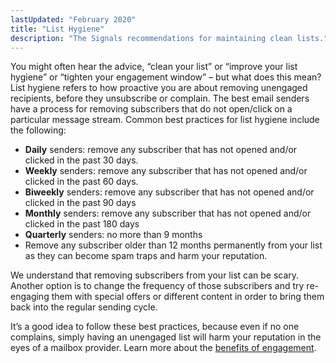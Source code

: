 ```yaml
---
lastUpdated: "February 2020"
title: "List Hygiene"
description: "The Signals recommendations for maintaining clean lists."
---
```


You might often hear the advice, “clean your list” or “improve your list hygiene” or “tighten your engagement window” – but what does this mean? List hygiene refers to how proactive you are about removing unengaged recipients, before they unsubscribe or complain. The best email senders have a process for removing subscribers that do not open/click on a particular message stream. Common best practices for list hygiene include the following: 

* **Daily** senders: remove any subscriber that has not opened and/or clicked in the past 30 days.
* **Weekly** senders: remove any subscriber that has not opened and/or clicked in the past 60 days.
* **Biweekly** senders: remove any subscriber that has not opened and/or clicked in the past 90 days
* **Monthly** senders: remove any subscriber that has not opened and/or clicked in the past 180 days
* **Quarterly** senders: no more than 9 months
* Remove any subscriber older than 12 months permanently from your list as they can become spam traps and harm your reputation.

We understand that removing subscribers from your list can be scary. Another option is to change the frequency of those subscribers and try re-engaging them with special offers or different content in order to bring them back into the regular sending cycle.

It’s a good idea to follow these best practices, because even if no one complains, simply having an unengaged list will harm your reputation in the eyes of a mailbox provider. Learn more about the [benefits of engagement](https://www.sparkpost.com/blog/higher-email-engagement/).
